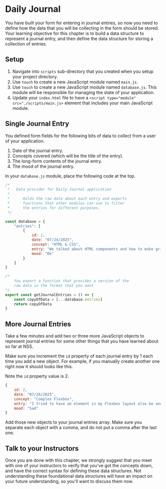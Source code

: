 # Daily Journal

You have built your form for entering in journal entries, so now you need to define how the data that you will be collecting in the form should be stored. Your learning objective for this chapter is to build a data structure to represent a journal entry, and then define the data structure for storing a collection of entries.

## Setup
1. Navigate into `scripts` sub-directory that you created when you setup your project directory.
1. Use `touch` to create a new JavaScript module named `main.js`.
1. Use `touch` to create a new JavaScript module named `database.js`. This module will be responsible for managing the state of your application.
1. Update your `index.html` file to have a `<script type="module" src="./scripts/main.js>` element that includes your main JavaScript module.

## Single Journal Entry

You defined form fields for the following bits of data to collect from a user of your application.

1. Date of the journal entry.
1. Concepts covered (which will be the title of the entry).
1. The long-form contents of the journal entry.
1. The mood of the journal entry.

In your `database.js` module, place the following code at the top.

```js
/*
 *   Data provider for Daily Journal application
 *
 *      Holds the raw data about each entry and exports
 *      functions that other modules can use to filter
 *      the entries for different purposes.
 */

const database = {
    "entries": [
        {
            id: 1,
            date: "07/24/2025",
            concept: "HTML & CSS",
            entry: "We talked about HTML components and how to make grid layouts with Flexbox in CSS.",
            mood: "Ok"
        }
    ]
}

/*
    You export a function that provides a version of the
    raw data in the format that you want
*/
export const getJournalEntries = () => {
    const copyOfData = [...database.entries]
    return copyOfData
}
```

## More Journal Entries

Take a few minutes and add two or three more JavaScript objects to represent journal entries for some other things that you have learned about so far at NSS.

Make sure you increment the `id` property of each journal entry by 1 each time you add a new object. For example, if you manually create another one right now it should looks like this.

Note the `id` property value is 2.

```js
{
    id: 2,
    date: "07/26/2025",
    concept: "Complex Flexbox",
    entry: "I tried to have an element in my Flexbox layout also be another Flexbox layout. It hurt my brain. I hate Steve.",
    mood: "Sad"
}
```

Add those new objects to your journal entries array. Make sure you separate each object with a comma, and do not put a comma after the last one.

## Talk to your Instructors

Once you are done with this chapter, we strongly suggest that you meet with one of your instructors to verify that you've got the concepts down, and have the correct syntax for defining these data structures. Not understanding these foundational data structures will have an impact on your future understanding, so you'll want to discuss them now.
